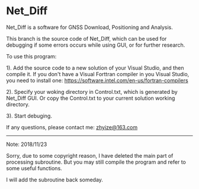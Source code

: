 # Net_Diff
Net_Diff is a software for GNSS Download, Positioning and Analysis.

This branch is the source code of Net_Diff, which can be used for debugging if some errors occurs while using GUI, or for further research.

To use this program:
 
1). Add the source code to a new solution of your Visual Studio, and then compile it. If you don't have a Visual Forttran compiler in you Visual Studio, you need to install one: https://software.intel.com/en-us/fortran-compilers

2). Specify your woking directory in Control.txt, which is generated by Net_Diff GUI. Or copy the Control.txt to your current solution working directory.

3). Start debuging.

If any questions, please contact me: zhyize@163.com

*****************************************************************************
Note:
2018/11/23

 Sorry, due to some copyright reason, I have deleted the main part of processing subroutine. But you may still compile the program and refer to some useful functions.
 
 I will add the subroutine back someday.
 

